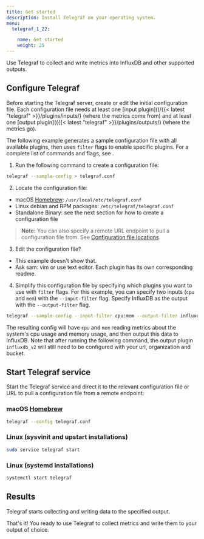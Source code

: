 ```yaml
---
title: Get started
description: Install Telegraf on your operating system.
menu:
  telegraf_1_22:

    name: Get started
    weight: 25
---
```


Use Telegraf to collect and write metrics into InfluxDB and other supported outputs.


## Configure Telegraf


Before starting the Telegraf server, create or edit the initial configuration file. Each configuration file needs at least one [input plugin]((/{{< latest "telegraf" >}}/plugins/inputs/) (where the metrics come from) and at least one [output plugin](({{< latest "telegraf" >}}/plugins/outputs/) (where the metrics go).

The following example generates a sample configuration file with all available plugins, then uses `filter` flags to enable specific plugins. For a complete list of commands and flags, see .

1. Run the following command to create a configuration file:
```bash
telegraf --sample-config > telegraf.conf
```

2. Locate the configuration file:
* macOS [Homebrew](http://brew.sh/): `/usr/local/etc/telegraf.conf`
* Linux debian and RPM packages: `/etc/telegraf/telegraf.conf`
* Standalone Binary: see the next section for how to create a configuration file

> **Note:** You can also specify a remote URL endpoint to pull a configuration file from. See [Configuration file locations](/telegraf/v1.15/administration/configuration/#configuration-file-locations).

3. Edit the configuration file?
  - This example doesn't show that.
  - Ask sam: vim or use text editor. Each plugin has its own corresponding readme.

4. Simplify this configuration file by specifying which plugins you want to use with `filter` flags.
For this example, you can specify two inputs (`cpu` and `mem`) with the `--input-filter` flag.
Specify InfluxDB as the output with the `--output-filter` flag.

```bash
telegraf --sample-config --input-filter cpu:mem --output-filter influxdb_v2 > telegraf.conf
```

The resulting config will have `cpu` and `mem` reading metrics about the system's cpu usage and memory usage, and then output this data to InfluxDB. Note that after running the following command, the output plugin `influxdb_v2` will still need to be configured with your url, organization and bucket.


## Start Telegraf service

Start the Telegraf service and direct it to the relevant configuration file or URL to pull a configuration file from a remote endpoint:

### macOS [Homebrew](http://brew.sh/)
```bash
telegraf --config telegraf.conf
```

<!--so for the other ones, you have to do a custom start but not mac?-->

### Linux (sysvinit and upstart installations)
```bash
sudo service telegraf start
```

### Linux (systemd installations)
```bash
systemctl start telegraf
```

## Results

Telegraf starts collecting and writing data to the specified output.

That's it! You ready to use Telegraf to collect metrics and write them to your output of choice.
